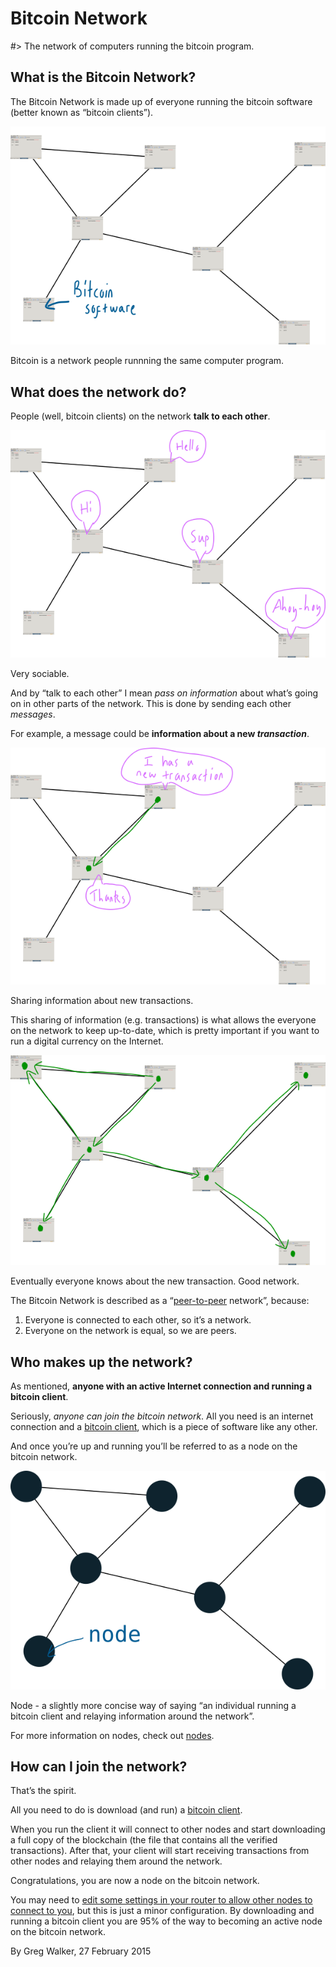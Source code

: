 # Bitcoin Network

#> The network of computers running the bitcoin program.

## What is the Bitcoin Network?

The Bitcoin Network is made up of everyone running the bitcoin software (better known as “bitcoin clients”).

![Bitcoin is a network people runnning the same computer program.](images/network/01-software_network.png)

Bitcoin is a network people runnning the same computer program.

## What does the network do?

People (well, bitcoin clients) on the network **talk to each other**.

![Very sociable.](images/network/02-software_network_talking.png)

Very sociable.

And by “talk to each other” I mean _pass on information_ about what’s going on in other parts of the network. This is done by sending each other _messages_.

For example, a message could be **information about a new _transaction_**.

![Sharing information about new transactions.](images/network/03-software_network_talking_transaction.png)

Sharing information about new transactions.

This sharing of information (e.g. transactions) is what allows the everyone on the network to keep up-to-date, which is pretty important if you want to run a digital currency on the Internet.

![Eventually everyone knows about the new transaction. Good network.](images/network/04-software_network_talking_transaction_consensus.png)

Eventually everyone knows about the new transaction. Good network.

The Bitcoin Network is described as a “[peer-to-peer](https://en.wikipedia.org/wiki/Peer-to-peer) network”, because:

1.  Everyone is connected to each other, so it’s a network.
2.  Everyone on the network is equal, so we are peers.

## Who makes up the network?

As mentioned, **anyone with an active Internet connection and running a bitcoin client**.

Seriously, _anyone can join the bitcoin network_. All you need is an internet connection and a [bitcoin client](https://bitcoin.org/en/download), which is a piece of software like any other.

And once you’re up and running you’ll be referred to as a node on the bitcoin network.

![Node - a slightly more concise way of saying an individual running a bitcoin client and relaying information around the network.](images/network/05-nodes_network.png)

Node - a slightly more concise way of saying “an individual running a bitcoin client and relaying information around the network”.

For more information on nodes, check out [nodes](/bitcoin/nodes).

## How can I join the network?

That’s the spirit.

All you need to do is download (and run) a [bitcoin client](https://bitcoin.org/en/download).

When you run the client it will connect to other nodes and start downloading a full copy of the blockchain (the file that contains all the verified transactions). After that, your client will start receiving transactions from other nodes and relaying them around the network.

Congratulations, you are now a node on the bitcoin network.

You may need to [edit some settings in your router to allow other nodes to connect to you](https://bitcoin.org/en/full-node#gui-peer-info), but this is just a minor configuration. By downloading and running a bitcoin client you are 95% of the way to becoming an active node on the bitcoin network.

By Greg Walker, 27 February 2015